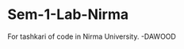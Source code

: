 # Sem-1-Lab-Nirma
For tashkari of code in Nirma University.
                                 -DAWOOD
